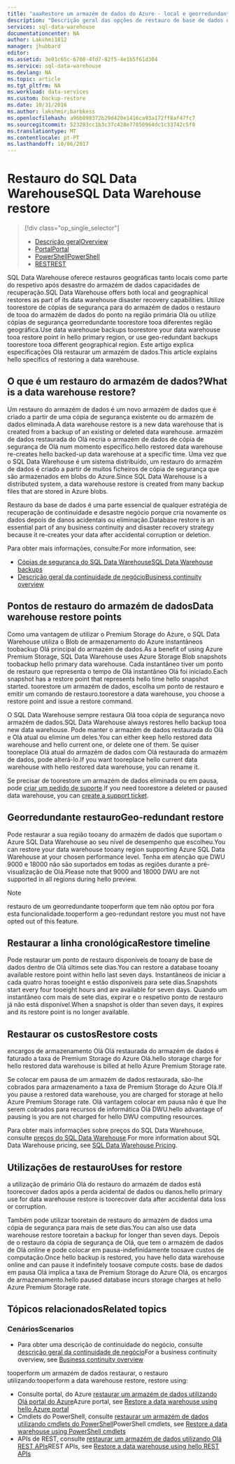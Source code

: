 ```yaml
---
title: "aaaRestore um armazém de dados do Azure - local e georredundante | Microsoft Docs"
description: "Descrição geral das opções de restauro de base de dados de Olá para recuperar uma base de dados no Azure SQL Data Warehouse."
services: sql-data-warehouse
documentationcenter: NA
author: Lakshmi1812
manager: jhubbard
editor: 
ms.assetid: 3e01c65c-6708-4fd7-82f5-4e1b5f61d304
ms.service: sql-data-warehouse
ms.devlang: NA
ms.topic: article
ms.tgt_pltfrm: NA
ms.workload: data-services
ms.custom: backup-restore
ms.date: 10/31/2016
ms.author: lakshmir;barbkess
ms.openlocfilehash: a96b898372b29d420e1416ca93a172ff8af47fc7
ms.sourcegitcommit: 523283cc1b3c37c428e77850964dc1c33742c5f0
ms.translationtype: MT
ms.contentlocale: pt-PT
ms.lasthandoff: 10/06/2017
---
```

# <a name="sql-data-warehouse-restore"></a><span data-ttu-id="0bd44-103">Restauro do SQL Data Warehouse</span><span class="sxs-lookup"><span data-stu-id="0bd44-103">SQL Data Warehouse restore</span></span>
> [!div class="op_single_selector"]
> * <span data-ttu-id="0bd44-104">[Descrição geral][Overview]</span><span class="sxs-lookup"><span data-stu-id="0bd44-104">[Overview][Overview]</span></span>
> * <span data-ttu-id="0bd44-105">[Portal][Portal]</span><span class="sxs-lookup"><span data-stu-id="0bd44-105">[Portal][Portal]</span></span>
> * <span data-ttu-id="0bd44-106">[PowerShell][PowerShell]</span><span class="sxs-lookup"><span data-stu-id="0bd44-106">[PowerShell][PowerShell]</span></span>
> * <span data-ttu-id="0bd44-107">[REST][REST]</span><span class="sxs-lookup"><span data-stu-id="0bd44-107">[REST][REST]</span></span>
> 
> 

<span data-ttu-id="0bd44-108">SQL Data Warehouse oferece restauros geográficas tanto locais como parte do respetivo após desastre do armazém de dados capacidades de recuperação.</span><span class="sxs-lookup"><span data-stu-id="0bd44-108">SQL Data Warehouse offers both local and geographical restores as part of its data warehouse disaster recovery capabilities.</span></span> <span data-ttu-id="0bd44-109">Utilize toorestore de cópias de segurança para do armazém de dados o restauro de tooa do armazém de dados do ponto na região primária Olá ou utilize cópias de segurança georredundante toorestore tooa diferentes região geográfica.</span><span class="sxs-lookup"><span data-stu-id="0bd44-109">Use data warehouse backups toorestore your data warehouse tooa restore point in hello primary region, or use geo-redundant backups toorestore tooa different geographical region.</span></span> <span data-ttu-id="0bd44-110">Este artigo explica especificações Olá restaurar um armazém de dados.</span><span class="sxs-lookup"><span data-stu-id="0bd44-110">This article explains hello specifics of restoring a data warehouse.</span></span>

## <a name="what-is-a-data-warehouse-restore"></a><span data-ttu-id="0bd44-111">O que é um restauro do armazém de dados?</span><span class="sxs-lookup"><span data-stu-id="0bd44-111">What is a data warehouse restore?</span></span>
<span data-ttu-id="0bd44-112">Um restauro do armazém de dados é um novo armazém de dados que é criado a partir de uma cópia de segurança existente ou do armazém de dados eliminada.</span><span class="sxs-lookup"><span data-stu-id="0bd44-112">A data warehouse restore is a new data warehouse that is created from a backup of an existing or deleted data warehouse.</span></span> <span data-ttu-id="0bd44-113">armazém de dados restaurada do Olá recria o armazém de dados de cópia de segurança de Olá num momento específico.</span><span class="sxs-lookup"><span data-stu-id="0bd44-113">hello restored data warehouse re-creates hello backed-up data warehouse at a specific time.</span></span> <span data-ttu-id="0bd44-114">Uma vez que o SQL Data Warehouse é um sistema distribuído, um restauro do armazém de dados é criado a partir de muitos ficheiros de cópia de segurança que são armazenados em blobs do Azure.</span><span class="sxs-lookup"><span data-stu-id="0bd44-114">Since SQL Data Warehouse is a distributed system, a data warehouse restore is created from many backup files that are stored in Azure blobs.</span></span> 

<span data-ttu-id="0bd44-115">Restauro da base de dados é uma parte essencial de qualquer estratégia de recuperação de continuidade e desastre negócio porque cria novamente os dados depois de danos acidentais ou eliminação.</span><span class="sxs-lookup"><span data-stu-id="0bd44-115">Database restore is an essential part of any business continuity and disaster recovery strategy because it re-creates your data after accidental corruption or deletion.</span></span>

<span data-ttu-id="0bd44-116">Para obter mais informações, consulte:</span><span class="sxs-lookup"><span data-stu-id="0bd44-116">For more information, see:</span></span>

* [<span data-ttu-id="0bd44-117">Cópias de segurança do SQL Data Warehouse</span><span class="sxs-lookup"><span data-stu-id="0bd44-117">SQL Data Warehouse backups</span></span>](sql-data-warehouse-backups.md)
* [<span data-ttu-id="0bd44-118">Descrição geral da continuidade de negócio</span><span class="sxs-lookup"><span data-stu-id="0bd44-118">Business continuity overview</span></span>](../sql-database/sql-database-business-continuity.md)

## <a name="data-warehouse-restore-points"></a><span data-ttu-id="0bd44-119">Pontos de restauro do armazém de dados</span><span class="sxs-lookup"><span data-stu-id="0bd44-119">Data warehouse restore points</span></span>
<span data-ttu-id="0bd44-120">Como uma vantagem de utilizar o Premium Storage do Azure, o SQL Data Warehouse utiliza o Blob de armazenamento do Azure instantâneos toobackup Olá principal do armazém de dados.</span><span class="sxs-lookup"><span data-stu-id="0bd44-120">As a benefit of using Azure Premium Storage, SQL Data Warehouse uses Azure Storage Blob snapshots toobackup hello primary data warehouse.</span></span> <span data-ttu-id="0bd44-121">Cada instantâneo tiver um ponto de restauro que representa o tempo de Olá instantâneo Olá foi iniciado.</span><span class="sxs-lookup"><span data-stu-id="0bd44-121">Each snapshot has a restore point that represents hello time hello snapshot started.</span></span> <span data-ttu-id="0bd44-122">toorestore um armazém de dados, escolha um ponto de restauro e emitir um comando de restauro.</span><span class="sxs-lookup"><span data-stu-id="0bd44-122">toorestore a data warehouse, you choose a restore point and issue a restore command.</span></span>  

<span data-ttu-id="0bd44-123">O SQL Data Warehouse sempre restaura Olá tooa cópia de segurança novo armazém de dados.</span><span class="sxs-lookup"><span data-stu-id="0bd44-123">SQL Data Warehouse always restores hello backup tooa new data warehouse.</span></span> <span data-ttu-id="0bd44-124">Pode manter o armazém de dados restaurada do Olá e Olá atual ou elimine um deles.</span><span class="sxs-lookup"><span data-stu-id="0bd44-124">You can either keep hello restored data warehouse and hello current one, or delete one of them.</span></span> <span data-ttu-id="0bd44-125">Se quiser tooreplace Olá atual do armazém de dados com Olá restaurada do armazém de dados, pode alterá-lo.</span><span class="sxs-lookup"><span data-stu-id="0bd44-125">If you want tooreplace hello current data warehouse with hello restored data warehouse, you can rename it.</span></span>

<span data-ttu-id="0bd44-126">Se precisar de toorestore um armazém de dados eliminada ou em pausa, pode [criar um pedido de suporte](sql-data-warehouse-get-started-create-support-ticket.md).</span><span class="sxs-lookup"><span data-stu-id="0bd44-126">If you need toorestore a deleted or paused data warehouse, you can [create a support ticket](sql-data-warehouse-get-started-create-support-ticket.md).</span></span> 

<!-- 
### Can I restore a deleted data warehouse?

Yes, you can restore hello last available restore point.

Yes, for hello next seven calendar days. When you delete a data warehouse, SQL Data Warehouse actually keeps hello data warehouse and its snapshots for seven days just in case you need hello data. After seven days, you won't be able toorestore tooany of hello restore points. -->

## <a name="geo-redundant-restore"></a><span data-ttu-id="0bd44-127">Georredundante restauro</span><span class="sxs-lookup"><span data-stu-id="0bd44-127">Geo-redundant restore</span></span>
<span data-ttu-id="0bd44-128">Pode restaurar a sua região tooany do armazém de dados que suportam o Azure SQL Data Warehouse ao seu nível de desempenho que escolheu.</span><span class="sxs-lookup"><span data-stu-id="0bd44-128">You can restore your data warehouse tooany region supporting Azure SQL Data Warehouse at your chosen performance level.</span></span> <span data-ttu-id="0bd44-129">Tenha em atenção que DWU 9000 e 18000 não são suportados em todas as regiões durante a pré-visualização de Olá.</span><span class="sxs-lookup"><span data-stu-id="0bd44-129">Please note that 9000 and 18000 DWU are not supported in all regions during hello preview.</span></span>

> [!NOTE]
> <span data-ttu-id="0bd44-130">restauro de um georredundante tooperform que tem não optou por fora esta funcionalidade.</span><span class="sxs-lookup"><span data-stu-id="0bd44-130">tooperform a geo-redundant restore you must not have opted out of this feature.</span></span>
> 
> 

## <a name="restore-timeline"></a><span data-ttu-id="0bd44-131">Restaurar a linha cronológica</span><span class="sxs-lookup"><span data-stu-id="0bd44-131">Restore timeline</span></span>
<span data-ttu-id="0bd44-132">Pode restaurar um ponto de restauro disponíveis de tooany de base de dados dentro de Olá últimos sete dias.</span><span class="sxs-lookup"><span data-stu-id="0bd44-132">You can restore a database tooany available restore point within hello last seven days.</span></span> <span data-ttu-id="0bd44-133">Instantâneos de iniciar a cada quatro horas tooeight e estão disponíveis para sete dias.</span><span class="sxs-lookup"><span data-stu-id="0bd44-133">Snapshots start every four tooeight hours and are available for seven days.</span></span> <span data-ttu-id="0bd44-134">Quando um instantâneo com mais de sete dias, expirar e o respetivo ponto de restauro já não está disponível.</span><span class="sxs-lookup"><span data-stu-id="0bd44-134">When a snapshot is older than seven days, it expires and its restore point is no longer available.</span></span>

## <a name="restore-costs"></a><span data-ttu-id="0bd44-135">Restaurar os custos</span><span class="sxs-lookup"><span data-stu-id="0bd44-135">Restore costs</span></span>
<span data-ttu-id="0bd44-136">encargos de armazenamento Olá Olá restaurada do armazém de dados é faturado a taxa de Premium Storage do Azure Olá.</span><span class="sxs-lookup"><span data-stu-id="0bd44-136">hello storage charge for hello restored data warehouse is billed at hello Azure Premium Storage rate.</span></span> 

<span data-ttu-id="0bd44-137">Se colocar em pausa de um armazém de dados restaurada, são-lhe cobrados para armazenamento a taxa de Premium Storage do Azure Olá.</span><span class="sxs-lookup"><span data-stu-id="0bd44-137">If you pause a restored data warehouse, you are charged for storage at hello Azure Premium Storage rate.</span></span> <span data-ttu-id="0bd44-138">Olá vantagem colocar em pausa não é que lhe serem cobrados para recursos de informática Olá DWU.</span><span class="sxs-lookup"><span data-stu-id="0bd44-138">hello advantage of pausing is you are not charged for hello DWU computing resources.</span></span>

<span data-ttu-id="0bd44-139">Para obter mais informações sobre preços do SQL Data Warehouse, consulte [preços do SQL Data Warehouse](https://azure.microsoft.com/pricing/details/sql-data-warehouse/).</span><span class="sxs-lookup"><span data-stu-id="0bd44-139">For more information about SQL Data Warehouse pricing, see [SQL Data Warehouse Pricing](https://azure.microsoft.com/pricing/details/sql-data-warehouse/).</span></span>

## <a name="uses-for-restore"></a><span data-ttu-id="0bd44-140">Utilizações de restauro</span><span class="sxs-lookup"><span data-stu-id="0bd44-140">Uses for restore</span></span>
<span data-ttu-id="0bd44-141">a utilização de primário Olá do restauro do armazém de dados está toorecover dados após a perda acidental de dados ou danos.</span><span class="sxs-lookup"><span data-stu-id="0bd44-141">hello primary use for data warehouse restore is toorecover data after accidental data loss or corruption.</span></span>

<span data-ttu-id="0bd44-142">Também pode utilizar tooretain de restauro do armazém de dados uma cópia de segurança para mais de sete dias.</span><span class="sxs-lookup"><span data-stu-id="0bd44-142">You can also use data warehouse restore tooretain a backup for longer than seven days.</span></span> <span data-ttu-id="0bd44-143">Depois de o restauro da cópia de segurança de Olá, que tem o armazém de dados de Olá online e pode colocar em pausa-indefinidamente toosave custos de computação.</span><span class="sxs-lookup"><span data-stu-id="0bd44-143">Once hello backup is restored, you have hello data warehouse online and can pause it indefinitely toosave compute costs.</span></span> <span data-ttu-id="0bd44-144">base de dados em pausa Olá implica a taxa de Premium Storage do Azure Olá, os encargos de armazenamento.</span><span class="sxs-lookup"><span data-stu-id="0bd44-144">hello paused database incurs storage charges at hello Azure Premium Storage rate.</span></span> 

## <a name="related-topics"></a><span data-ttu-id="0bd44-145">Tópicos relacionados</span><span class="sxs-lookup"><span data-stu-id="0bd44-145">Related topics</span></span>
### <a name="scenarios"></a><span data-ttu-id="0bd44-146">Cenários</span><span class="sxs-lookup"><span data-stu-id="0bd44-146">Scenarios</span></span>
* <span data-ttu-id="0bd44-147">Para obter uma descrição de continuidade do negócio, consulte [descrição geral da continuidade de negócio](../sql-database/sql-database-business-continuity.md)</span><span class="sxs-lookup"><span data-stu-id="0bd44-147">For a business continuity overview, see [Business continuity overview](../sql-database/sql-database-business-continuity.md)</span></span>

<!-- ### Tasks -->

<span data-ttu-id="0bd44-148">tooperform um armazém de dados restaurar, o restauro utilizando:</span><span class="sxs-lookup"><span data-stu-id="0bd44-148">tooperform a data warehouse restore, restore using:</span></span>

* <span data-ttu-id="0bd44-149">Consulte portal, do Azure [restaurar um armazém de dados utilizando Olá portal do Azure](sql-data-warehouse-restore-database-portal.md)</span><span class="sxs-lookup"><span data-stu-id="0bd44-149">Azure portal, see [Restore a data warehouse using hello Azure portal](sql-data-warehouse-restore-database-portal.md)</span></span>
* <span data-ttu-id="0bd44-150">Cmdlets do PowerShell, consulte [restaurar um armazém de dados utilizando cmdlets do PowerShell](sql-data-warehouse-restore-database-powershell.md)</span><span class="sxs-lookup"><span data-stu-id="0bd44-150">PowerShell cmdlets, see [Restore a data warehouse using PowerShell cmdlets](sql-data-warehouse-restore-database-powershell.md)</span></span>
* <span data-ttu-id="0bd44-151">APIs de REST, consulte [restaurar um armazém de dados utilizando Olá REST APIs](sql-data-warehouse-restore-database-rest-api.md)</span><span class="sxs-lookup"><span data-stu-id="0bd44-151">REST APIs, see [Restore a data warehouse using hello REST APIs](sql-data-warehouse-restore-database-rest-api.md)</span></span>

<!-- ### Tutorials -->

<!--Image references-->

<!--Article references-->
[Azure SQL Database business continuity overview]: ../sql-database/sql-database-business-continuity.md
[Overview]: ./sql-data-warehouse-restore-database-overview.md
[Portal]: ./sql-data-warehouse-restore-database-portal.md
[PowerShell]: ./sql-data-warehouse-restore-database-powershell.md
[REST]: ./sql-data-warehouse-restore-database-rest-api.md

<!--MSDN references-->


<!--Other Web references-->
